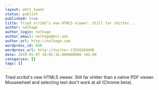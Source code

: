 ```yaml
---
layout: aktt_tweet
status: publish
published: true
title: Tried scribd's new HTML5 viewer. Still far shitter...
author: nelhage
author_login: nelhage
author_email: nelhage@mit.edu
author_url: http://nelhage.com
wordpress_id: 650
wordpress_url: http://twitter-13550204496
date: 2010-05-07 10:01:16.000000000 +02:00
categories: []
tags: []
---
```

Tried scribd's new HTML5 viewer. Still far shitter than a native PDF viewer. Mousewheel and selecting text don't work at all (Chrome beta).
